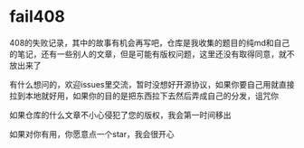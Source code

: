 # fail408
408的失败记录，其中的故事有机会再写吧，仓库是我收集的题目的纯md和自己的笔记，还有一些别人的文章，但是可能有版权问题，这里还没有取得同意，就不放出来了

有什么想问的，欢迎issues里交流，暂时没想好开源协议，如果你要自己用就直接拉到本地就好用，如果你的目的是把东西拉下去然后弄成自己的分发，诅咒你

如果仓库的什么文章不小心侵犯了您的版权，我会第一时间移出

如果对你有用，你愿意点一个star，我会很开心
